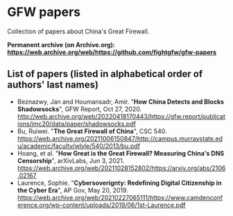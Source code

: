 # GFW papers
Collection of papers about China's Great Firewall.

**Permanent archive (on Archive.org): <https://web.archive.org/web/https://github.com/fightgfw/gfw-papers>**

## List of papers (listed in alphabetical order of authors' last names)
* Beznazwy, Jan and Houmansadr, Amir. "**How China Detects and Blocks Shadowsocks**", GFW Report, Oct 27, 2020. http://web.archive.org/web/20220418170443/https://gfw.report/publications/imc20/data/paper/shadowsocks.pdf
* Bu, Ruiwei. "**The Great Firewall of China**", CSC 540. https://web.archive.org/20211006150847/http://campus.murraystate.edu/academic/faculty/wlyle/540/2013/bu.pdf
* Hoang, et al. "**How Great is the Great Firewall? Measuring China's DNS Censorship**", arXivLabs, Jun 3, 2021. https://web.archive.org/web/20211028152802/https://arxiv.org/abs/2106.02167
* Laurence, Sophie. "**Cybersoverignty: Redefining Digital Citizenship in the Cyber Era**", AP Gov, May 20, 2019. https://web.archive.org/web/20210227065111/https://www.camdenconference.org/wp-content/uploads/2019/06/1st-Laurence.pdf
